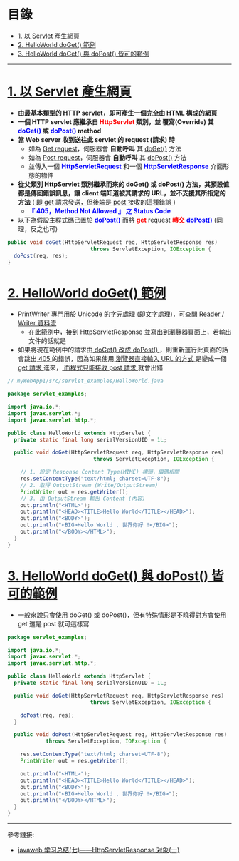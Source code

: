<h1 id="top">目錄</h1>

- [1. 以 Servlet 產生網頁](#s1)
- [2. HelloWorld doGet() 範例](#s2)
- [3. HelloWorld doGet() 與 doPost() 皆可的範例](#s3)

---

# <a id='s1' class='md-title' href='#top'>1. 以 Servlet 產生網頁</a>

- **由最基本類型的 HTTP servlet，即可產生一個完全由 HTML 構成的網頁**
- **一個 HTTP servlet 應繼承自 <span style="color:red;">HttpServlet</span> 類別，並 覆寫(Override) 其 <span style="color:blue;">doGet()</span> 或 <span style="color:blue;">doPost()</span> method**
- **當 Web server 收到送往此 servlet 的 request (請求) 時**
  - 如為 <u>Get request</u>，伺服器會 **自動呼叫** 其 <u>doGet()</u> 方法
  - 如為 <u>Post request</u>，伺服器會 **自動呼叫** 其 <u>doPost()</u> 方法
  - 並傳入一個 **<span style="color:blue;">HttpServletRequest</span>** 和一個 **<span style="color:blue;">HttpServletResponse</span>** 介面形態的物件
- **從父類別 HttpServlet 類別繼承而來的 doGet() 或 doPost() 方法，其預設值都是傳回錯誤訊息，讓 client 端知道被其請求的 URL，並不支援其所指定的方法** (<u> 即 get 請求發送，但後端是 post 接收的這種錯誤 </u>)
  - **<span style="color:blue;">『 405，Method Not Allowed 』 之 Status Code</span>**
- 以下為假設主程式碼已置於 **<span style="color:blue;">doPost()</span>** 而將 **<span style='color:red;'>get</span>** request **<span style='color:red;'>轉交</span>** **<span style='color:blue;'>doPost()</span>** (同理，反之也可)

```java
public void doGet(HttpServletRequest req, HttpServletResponse res)
                          throws ServletException, IOException {
  doPost(req, res);
}
```

# <a id='s2' class='md-title' href='#top'>2. HelloWorld doGet() 範例</a>

- PrintWriter 專門用於 Unicode 的字元處理 (即文字處理)，可查閱 [Reader / Writer 資料流](./../../../03.JAVA套件與進階/15.資料輸入與輸出/15-2.資料流類別.md#s8)
  - 在此範例中，接到 HttpServletResponse 並寫出到瀏覽器頁面上，若輸出文件的話就是
- 如果將現在範例中的請求由<u> doGet() 改成 doPost() </u>，則重新運行此頁面的話會跳出<u> 405 </u>的錯誤，因為如果使用<u> 瀏覽器直接輸入 URL 的方式 </u>是變成一個<u> get 請求 </u>進來，<u> 而程式只能接收 post 請求 </u>就會出錯

```java
// myWebApp1/src/servlet_examples/HelloWorld.java

package servlet_examples;

import java.io.*;
import javax.servlet.*;
import javax.servlet.http.*;

public class HelloWorld extends HttpServlet {
  private static final long serialVersionUID = 1L;

  public void doGet(HttpServletRequest req, HttpServletResponse res)
                           throws ServletException, IOException {

    // 1. 設定 Response Content Type(MIME) 標頭，編碼相關
    res.setContentType("text/html; charset=UTF-8");
    // 2. 取得 OutputStream (Write/OutputStream)
    PrintWriter out = res.getWriter();
    // 3. 由 OutputStream 輸出 Content (內容)
    out.println("<HTML>");
    out.println("<HEAD><TITLE>Hello World</TITLE></HEAD>");
    out.println("<BODY>");
    out.println("<BIG>Hello World , 世界你好 !</BIG>");
    out.println("</BODY></HTML>");
  }
}
```

# <a id='s3' class='md-title' href='#top'>3. HelloWorld doGet() 與 doPost() 皆可的範例</a>

- 一般來說只會使用 doGet() 或 doPost()，但有特殊情形是不曉得對方會使用 get 還是 post 就可這樣寫

```java
package servlet_examples;

import java.io.*;
import javax.servlet.*;
import javax.servlet.http.*;

public class HelloWorld extends HttpServlet {
  private static final long serialVersionUID = 1L;

  public void doGet(HttpServletRequest req, HttpServletResponse res)
                          throws ServletException, IOException {

    doPost(req, res);
  }

  public void doPost(HttpServletRequest req, HttpServletResponse res)
            throws ServletException, IOException {

    res.setContentType("text/html; charset=UTF-8");
    PrintWriter out = res.getWriter();

    out.println("<HTML>");
    out.println("<HEAD><TITLE>Hello World</TITLE></HEAD>");
    out.println("<BODY>");
    out.println("<BIG>Hello World , 世界你好 !</BIG>");
    out.println("</BODY></HTML>");
  }
}
```

---

參考鏈接:

- [javaweb 学习总结(七)——HttpServletResponse 对象(一)](https://www.cnblogs.com/xdp-gacl/p/3789624.html)
